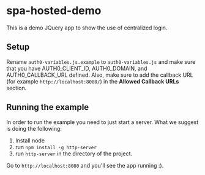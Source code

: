 # spa-hosted-demo

This is a demo JQuery app to show the use of centralized login.

## Setup

Rename `auth0-variables.js.example` to `auth0-variables.js` and make sure that you have AUTH0_CLIENT_ID, AUTH0_DOMAIN, and AUTH0_CALLBACK_URL defined. Also, make sure to add the callback URL (for example `http://localhost:8080/`) in the **Allowed Callback URLs** section.

## Running the example

In order to run the example you need to just start a server. What we suggest is doing the following:

1. Install node
2. run `npm install -g http-server`
3. run `http-server` in the directory of the project.

Go to `http://localhost:8080` and you'll see the app running :).

